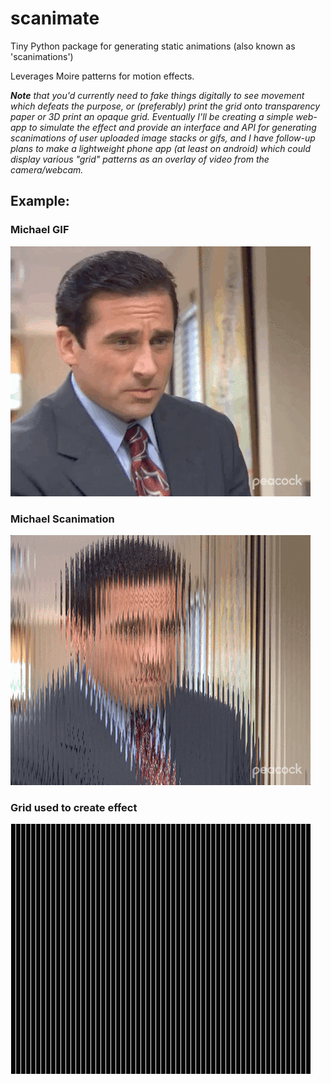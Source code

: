 # scanimate
Tiny Python package for generating static animations (also known as 'scanimations')

Leverages Moire patterns for motion effects.

_**Note** that you'd currently need to fake things digitally to see movement which defeats the purpose, or (preferably) print the grid onto transparency paper or 3D print an opaque grid. Eventually I'll be creating a simple web-app to simulate the effect and provide an interface and API for generating scanimations of user uploaded image stacks or gifs, and I have follow-up plans to make a lightweight phone app (at least on android) which could display various "grid" patterns as an overlay of video from the camera/webcam._


## Example:

### Michael GIF

![The multi-frame source GIF of Michael shrugging](https://raw.githubusercontent.com/RyanHartzell/scanimate/master/images/michael.gif)

### Michael Scanimation

![The resulting single-frame Michael Scanimation](https://raw.githubusercontent.com/RyanHartzell/scanimate/master/images/michael_scanimation.png)

### Grid used to create effect

![A columnar grid used to create the false motion when moved over top of the scanimation](https://raw.githubusercontent.com/RyanHartzell/scanimate/master/images/michael_scanimation_grid.png)